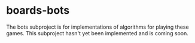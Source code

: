 # boards-bots

The bots subproject is for implementations of algorithms for playing these games. This subproject hasn't yet been implemented and is coming soon.